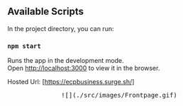 ## Available Scripts

In the project directory, you can run:

### `npm start`

Runs the app in the development mode.<br />
Open [http://localhost:3000](http://localhost:3000) to view it in the browser.

Hosted Url: [https://ecpbusiness.surge.sh/]


<p align="center"> 
  <kbd>
    ![](./src/images/Frontpage.gif)
  </kbd>
</p>


